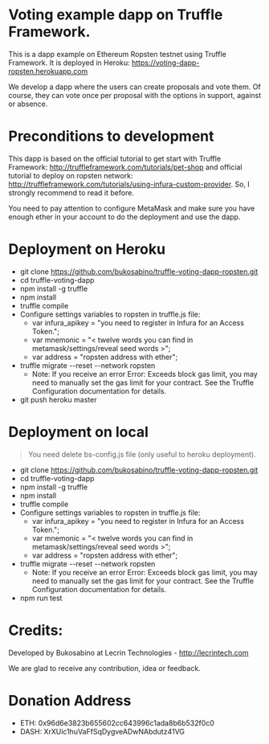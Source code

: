 # Voting example dapp on Truffle Framework.

This is a dapp example on Ethereum Ropsten testnet using Truffle Framework. It is deployed in Heroku: https://voting-dapp-ropsten.herokuapp.com

We develop a dapp where the users can create proposals and vote them. Of course, they can vote once per proposal with the options in support, against or absence.

# Preconditions to development

This dapp is based on the official tutorial to get start with Truffle Framework: http://truffleframework.com/tutorials/pet-shop and official tutorial to deploy on ropsten network: http://truffleframework.com/tutorials/using-infura-custom-provider. So, I strongly recommend to read it before.

You need to pay attention to configure MetaMask and make sure you have enough ether in your account to do the deployment and use the dapp.

# Deployment on Heroku

* git clone https://github.com/bukosabino/truffle-voting-dapp-ropsten.git
* cd truffle-voting-dapp
* npm install -g truffle
* npm install
* truffle compile
* Configure settings variables to ropsten in truffle.js file:
  * var infura_apikey = "you need to register in Infura for an Access Token.";
  * var mnemonic = "< twelve words you can find in metamask/settings/reveal seed words >";
  * var address = "ropsten address with ether";
* truffle migrate --reset --network ropsten
  * Note: If you receive an error Error: Exceeds block gas limit, you may need to manually set the gas limit for your contract. See the Truffle Configuration documentation for details.
* git push heroku master

# Deployment on local

> You need delete bs-config.js file (only useful to heroku deployment).

* git clone https://github.com/bukosabino/truffle-voting-dapp-ropsten.git
* cd truffle-voting-dapp
* npm install -g truffle
* npm install
* truffle compile
* Configure settings variables to ropsten in truffle.js file:
  * var infura_apikey = "you need to register in Infura for an Access Token.";
  * var mnemonic = "< twelve words you can find in metamask/settings/reveal seed words >";
  * var address = "ropsten address with ether";
* truffle migrate --reset --network ropsten
  * Note: If you receive an error Error: Exceeds block gas limit, you may need to manually set the gas limit for your contract. See the Truffle Configuration documentation for details.
* npm run test


# Credits:

Developed by Bukosabino at Lecrin Technologies - http://lecrintech.com

We are glad to receive any contribution, idea or feedback.

# Donation Address

* ETH: 0x96d6e3823b655602cc643996c1ada8b6b532f0c0
* DASH: XrXUic1huVaFfSqDygveADwNAbdutz41VG
